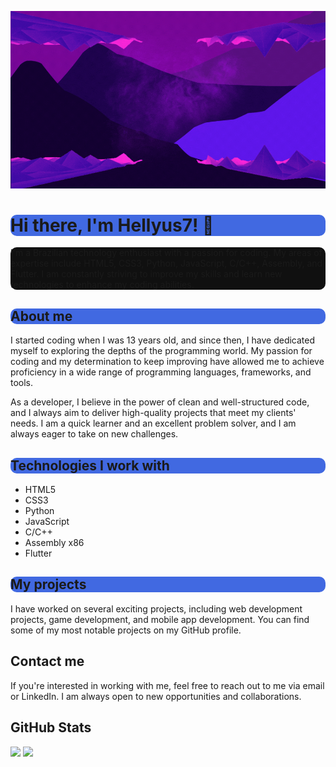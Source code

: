 ![](https://raw.githubusercontent.com/HELLYUS7/HELLYUS7/main/Hellyus7.gif)
<div align="left">
  <h1 style="background-color: royalblue;border-radius: 10px;">Hi there, I'm Hellyus7! 👋</h1>

  <p style="background-color: #101010;border-radius: 10px;">I'm a Brazilian technology enthusiast with a passion for coding. My areas of expertise include HTML5, CSS3, Python, JavaScript, C/C++, Assembly, and Flutter. I am constantly striving to improve my skills and learn new technologies to enhance my coding abilities.</p>

  <h2  style="background-color: royalblue;border-radius: 10px;">About me</h2>

  <p>I started coding when I was 13 years old, and since then, I have dedicated myself to exploring the depths of the programming world. My passion for coding and my determination to keep improving have allowed me to achieve proficiency in a wide range of programming languages, frameworks, and tools.</p>

  <p>As a developer, I believe in the power of clean and well-structured code, and I always aim to deliver high-quality projects that meet my clients' needs. I am a quick learner and an excellent problem solver, and I am always eager to take on new challenges.</p>

  <h2  style="background-color: royalblue;border-radius: 10px;">Technologies I work with</h2>

  <ul>
    <li>HTML5</li>
    <li>CSS3</li>
    <li>Python</li>
    <li>JavaScript</li>
    <li>C/C++</li>
    <li>Assembly x86</li>
    <li>Flutter</li>
  </ul>

  <h2  style="background-color: royalblue;border-radius: 10px;">My projects</h2>

  <p>I have worked on several exciting projects, including web development projects, game development, and mobile app development. You can find some of my most notable projects on my GitHub profile.</p>

  <h2>Contact me</h2>

  <p>If you're interested in working with me, feel free to reach out to me via email or LinkedIn. I am always open to new opportunities and collaborations.</p>

  <h2>GitHub Stats</h2>
  
  <img height="160em" src="https://github-readme-stats.vercel.app/api/top-langs/?username=hellyus7&layout=compact&theme=radical&langs_count=10" />

  <img height="160em" src="https://github-readme-stats.vercel.app/api?username=hellyus7&show_icons=true&theme=radical&count_private=true" />
</div>
